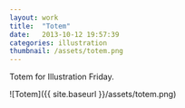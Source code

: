 ```yaml
---
layout: work
title:  "Totem"
date:   2013-10-12 19:57:39
categories: illustration
thumbnail: /assets/totem.png
---
```


Totem for Illustration Friday.

![Totem]({{ site.baseurl }}/assets/totem.png)

[jekyll-gh]: https://github.com/mojombo/jekyll
[jekyll]:    http://jekyllrb.com
